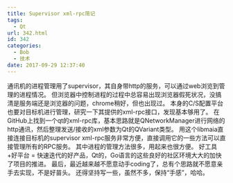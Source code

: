 ```yaml
---
title: Supervisor xml-rpc简记
tags:
  - Qt
url: 342.html
id: 342
categories:
  - Bob
  - 技术
date: 2017-09-29 12:37:40
---
```


通讯机的进程管理用了supervisor，其自身带http的服务，可以通过web浏览到管理的进程情况。 但浏览器中控制进程的过程中总容易出现浏览器假死状况，没搞清是服务端还是浏览器的问题，chrome稍好，但也出现过。 本身的C/S配置平台也要对目标机进行管理，研究一下其提供的xml-rpc接口，发现基本够用了。 在GitHub上找到一个qt的xml-rpc库，基本思路就是QNetworkManager进行网络的http通讯，然后整理发送/接收的xml参数为Qt的QVariant类型。 用这个libmaia直接连接目标机的supervisor xml-rpc服务非常方便，直接调用它的一些方法可以直接管理所有的RPC服务。 其中进程的管理方法很多，用起来也很方便。 好工具+好平台 = 快速迭代的好产品，Qt的，Go语言的这些良好的社区环境大大的加快了项目的推进。 最后，最近越来越不愿意动手coding了，总有个思路就不愿意亲手去实现，不是好苗头。 还得坚持写一些，虽然不多，保持“手感”，哈哈。